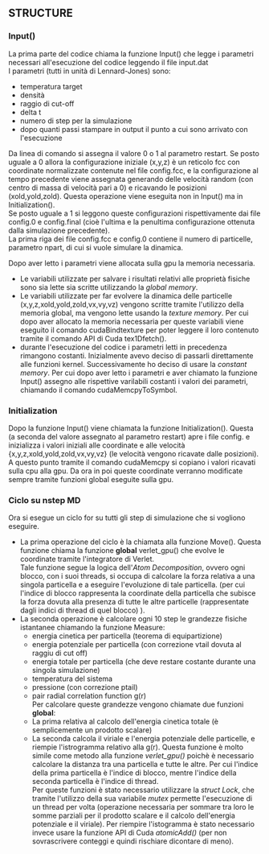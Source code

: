 ## STRUCTURE

### Input()  

La prima parte del codice chiama la funzione Input() che legge i parametri necessari all'esecuzione del codice leggendo il file input.dat    
I parametri (tutti in unità di Lennard-Jones) sono:  
- temperatura target
- densità 
- raggio di cut-off
- delta t
- numero di step per la simulazione
- dopo quanti passi stampare in output il punto a cui sono arrivato con l'esecuzione  
  
Da linea di comando si assegna il valore 0 o 1 al parametro restart. Se posto uguale a 0 allora la configurazione iniziale (x,y,z) è un reticolo fcc con coordinate normalizzate contenute nel file config.fcc, e la configurazione al tempo precedente viene assegnata generando delle velocità random (con centro di massa di velocità pari a 0) e ricavando le posizioni (xold,yold,zold). Questa operazione viene eseguita non in Input() ma in Initialization().   
Se posto uguale a 1 si leggono queste configurazioni rispettivamente dai file config.0 e config.final (cioè l'ultima e la penultima configurazione ottenuta dalla simulazione precedente).   
La prima riga dei file config.fcc e config.0 contiene il numero di particelle, parametro npart, di cui si vuole simulare la dinamica.  

Dopo aver letto i parametri viene allocata sulla gpu la memoria necessaria.  
- Le variabili utilizzate per salvare i risultati relativi alle proprietà fisiche sono sia lette sia scritte utilizzando la *global memory*.   
- Le variabili utilizzate per far evolvere la dinamica delle particelle (x,y,z,xold,yold,zold,vx,vy,vz) vengono scritte tramite l'utilizzo della memoria global, ma vengono lette usando la *texture memory*. Per cui dopo aver allocato la memoria necessaria per queste variabili viene eseguito il comando cudaBindtexture per poter leggere il loro contenuto tramite il comando API di Cuda tex1Dfetch().  
- durante l'esecuzione del codice i parametri letti in precedenza rimangono costanti. Inizialmente avevo deciso di passarli direttamente alle funzioni kernel. Successivamente ho deciso di usare la *constant memory*. Per cui dopo aver letto i parametri e aver chiamato la funzione Input() assegno alle rispettive varilabili costanti i valori dei parametri, chiamando il comando cudaMemcpyToSymbol.

### Initialization

Dopo la funzione Input() viene chiamata la funzione Initialization(). Questa (a seconda del valore assegnato al parametro restart) apre i file config. e inizializza i valori iniziali alle coordinate e alle velocità {x,y,z,xold,yold,zold,vx,vy,vz} (le velocità vengono ricavate dalle posizioni).  
A questo punto tramite il comando cudaMemcpy si copiano i valori ricavati sulla cpu alla gpu. Da ora in poi queste coordinate verranno modificate sempre tramite funzioni global eseguite sulla gpu.    

### Ciclo su nstep MD

Ora si esegue un ciclo for su tutti gli step di simulazione che si vogliono eseguire.  
- La prima operazione del ciclo è la chiamata alla funzione Move(). Questa funzione chiama la funzione __global__ verlet_gpu() che evolve le coordinate tramite l'integratore di Verlet.  
Tale funzione segue la logica dell'*Atom Decomposition*, ovvero ogni blocco, con i suoi threads, si occupa di calcolare la forza relativa a una singola particella e a eseguire l'evoluzione di tale particella. (per cui l'indice di blocco rappresenta la coordinate della particella che subisce la forza dovuta alla presenza di tutte le altre particelle (rappresentate dagli indici di thread di quel blocco) ).  
- La seconda operazione è calcolare ogni 10 step le grandezze fisiche istantanee chiamando la funzione Measure: 
	+ energia cinetica per particella (teorema di equipartizione)
	+ energia potenziale per particella (con correzione vtail dovuta al raggiu di cut off)
	+ energia totale per particella (che deve restare costante durante una singola simulazione)
	+ temperatura del sistema
	+ pressione (con correzione ptail)
	+ pair radial correlation function g(r)  
Per calcolare queste grandezze vengono chiamate due funzioni __global__:   
	+ La prima relativa al calcolo dell'energia cinetica totale (è semplicemente un prodotto scalare)   
	+ La seconda calcola il viriale e l'energia potenziale delle particelle, e riempie l'istrogramma relativo alla g(r). Questa funzione è molto simile come metodo alla funzione *verlet_gpu()* poichè è necessario calcolare la distanza tra una particella e tutte le altre. Per cui l'indice della prima particella è l'indice di blocco, mentre l'indice della seconda particella è l'indice di thread.  
Per queste funzioni è stato necessario utilizzare la *struct Lock*, che tramite l'utilizzo della sua variabile *mutex* permette l'esecuzione di un thread per volta (operazione necessaria per sommare tra loro le somme parziali per il prodotto scalare e il calcolo dell'energia potenziale e il viriale). Per riempire l'istogramma è stato necessario invece usare la funzione API di Cuda *atomicAdd()* (per non sovrascrivere conteggi e quindi rischiare dicontare di meno).
    

